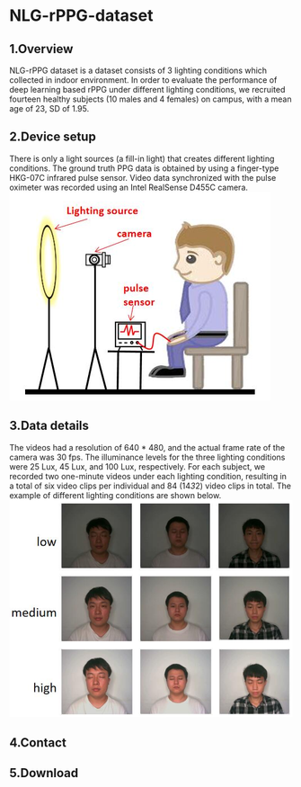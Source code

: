 # NLG-rPPG-dataset

## 1.Overview
NLG-rPPG dataset is a dataset consists of 3 lighting conditions which collected in indoor environment. In order to evaluate the performance of deep learning based rPPG under different lighting conditions, we recruited fourteen healthy subjects (10 males and 4 females) on campus, with a  mean age of 23, SD of 1.95. 
## 2.Device setup
There is only a light sources (a fill-in light) that creates different lighting conditions. The ground truth PPG data is obtained by using a finger-type HKG-07C infrared pulse sensor. Video data synchronized with the pulse oximeter was recorded using an Intel RealSense D455C camera. 
![Alt text](images/collection.jpg)
## 3.Data details
The videos had a resolution of 640 * 480, and the actual frame rate of the camera was 30 fps. The illuminance levels for the three lighting conditions were 25 Lux, 45 Lux, and 100 Lux, respectively. For each subject, we recorded two one-minute videos under each lighting condition, resulting in a total of six video clips per individual and 84 (14*3*2) video clips in total. The example of different lighting conditions are shown below.
![Alt text](images/examples.jpg)
## 4.Contact

## 5.Download

